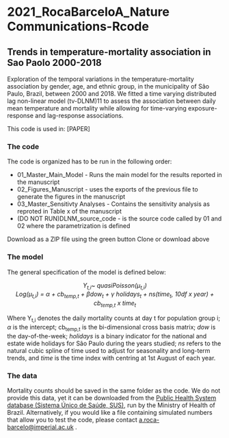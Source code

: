# 2021_RocaBarceloA_Nature Communications-Rcode
## Trends in temperature-mortality association in Sao Paolo 2000-2018

Exploration of the temporal variations in the temperature-mortality association by gender, age, and ethnic group, in the municipality of São Paulo, Brazil, between 2000 and 2018. We fitted a time varying distributed lag non-linear model (tv-DLNM)11 to assess the association between daily mean temperature and mortality while allowing for time-varying exposure-response and lag-response associations. 

This code is used in:
[PAPER]


### The code
The code is organized has to be run in the following order:
- 01_Master_Main_Model - Runs the main model for the results reported in the manuscript
- 02_Figures_Manuscript - uses the exports of the previous file to generate the figures in the manuscript
- 03_Master_Sensitivty Analyses - Contains the sensitivity analysis as reproted in Table x of the manuscript
- (DO NOT RUN)DLNM_source_code - is the source code called by 01 and 02 where the parametrization is defined



Download as a ZIP file using the green button Clone or download above
### The model

The general specification of the model is defined below:
<p align="center"><i>
Y<sub>t,i</sub>~ quasiPoisson(μ<sub>t,i</sub>)  <br/>
Log(μ<sub>t,i</sub>) = α + cb<sub>temp,t</sub>  +  βdow<sub>t</sub> + γ holidays<sub>t</sub> + ns(time<sub>t</sub>, 10df x year)  + cb<sub>temp,t</sub> x time<sub>t</sub>    <br/>
  </p></i>

Where Y<sub>t,i</sub> denotes the daily mortality counts at day t for population group i; *α* is the intercept; cb<sub>temp,t</sub> is the bi-dimensional cross basis matrix; *dow* is the day-of-the-week; *holidays* is a binary indicator for the national and estate wide holidays for São Paulo during the years studied; *ns* refers to the natural cubic spline of time used to adjust for seasonality and long-term trends, and *time* is the time index with centring at 1st August of each year.



### The data
Mortality counts should be saved in the same folder as the code. We do not provide this data, yet it can be downloaded from the [Public Health System database (Sistema Único de Saúde, SUS)](https://datasus.saude.gov.br/mortalidade-desde-1996-pela-cid-10), run by the Ministry of Health of Brazil. Alternatively, if you would like a file containing simulated numbers that allow you to test the code, please contact a.roca-barcelo@imperial.ac.uk .
